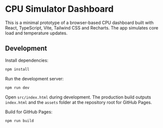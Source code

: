 # CPU Simulator Dashboard

This is a minimal prototype of a browser-based CPU dashboard built with React, TypeScript, Vite, Tailwind CSS and Recharts. The app simulates core load and temperature updates.

## Development

Install dependencies:

```bash
npm install
```

Run the development server:

```bash
npm run dev
```

Open `src/index.html` during development. The production build outputs `index.html` and the `assets` folder at the repository root for GitHub Pages.

Build for GitHub Pages:

```bash
npm run build
```
